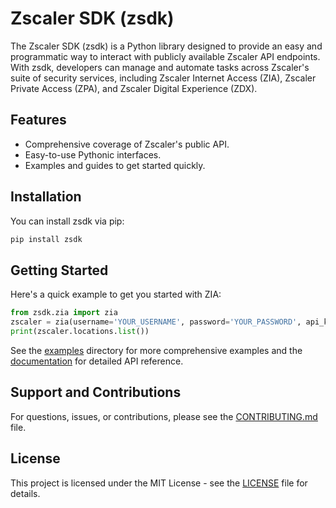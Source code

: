 # Zscaler SDK (zsdk)

The Zscaler SDK (zsdk) is a Python library designed to provide an easy and programmatic way to interact with publicly available Zscaler API endpoints. With zsdk, developers can manage and automate tasks across Zscaler's suite of security services, including Zscaler Internet Access (ZIA), Zscaler Private Access (ZPA), and Zscaler Digital Experience (ZDX).

## Features

- Comprehensive coverage of Zscaler's public API.
- Easy-to-use Pythonic interfaces.
- Examples and guides to get started quickly.

## Installation

You can install zsdk via pip:

```bash
pip install zsdk
```

## Getting Started

Here's a quick example to get you started with ZIA:

```python
from zsdk.zia import zia
zscaler = zia(username='YOUR_USERNAME', password='YOUR_PASSWORD', api_key='YOUR_API_KEY', cloud_name="zscaler.net")
print(zscaler.locations.list())
```

See the [examples](./examples/) directory for more comprehensive examples and the [documentation](https://help.zscaler.com/zia/getting-started-zia-api) for detailed API reference.

## Support and Contributions

For questions, issues, or contributions, please see the [CONTRIBUTING.md](./CONTRIBUTING.md) file.

## License

This project is licensed under the MIT License - see the [LICENSE](LICENSE) file for details.

